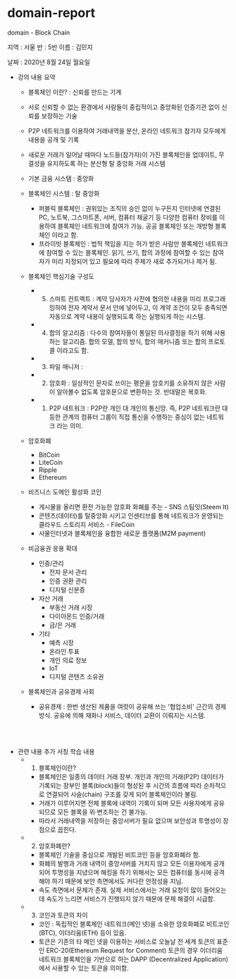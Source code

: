 # domain-report

domain - Block Chain

지역 : 서울
반 : 5반
이름 : 김민지

날짜 : 2020년 8월 24일 월요일
- 강의 내용 요약
    - 블록체인 이란? : 신뢰를 만드는 기계
    
    - 서로 신뢰할 수 없는 환경에서 사람들이 중립적이고 중앙화된 인증기관 없이 신뢰를 보장하는 기술
    
    - P2P 네트워크를 이용하여 거래내역을 분산, 온라인 네트워크 참가자 모두에게 내용을 공개 및 기록
    
    - 새로운 거래가 일어날 때마다 노드들(참가자)이 가진 블록체인을 업데이트, 무결성을 유지하도록 하는 분산형 탈 중앙화 거래 시스템
    
    - 기본 금융 시스탬 : 중앙화
    
    - 블록체인 시스템 : 탈 중앙화
        - 퍼블릭 블록체인 : 권위있는 조직의 승인 없이 누구든지 인터넷에 연결된 PC, 노트북, 그스마트폰, 서버, 컴퓨터 채굴기 등 다양한 컴퓨터 장비를 이용하여 블록체인 네트워크에 참여가 가능. 공공 블록체인 또는 개방형 블록체인 이라고 함.
        - 프라이빗 블록체인 : 법적 책임을 지는 허가 받은 사람만 블록체인 네트워크에 참여할 수 있는 블록체인. 읽기, 쓰기, 합의 과정에 참여할 수 있는 참여자가 미리 지정되어 있고 필요에 따라 주체가 새로 추가되거나 제거 됨.
    
    - 블록체인 핵심기술 구성도
        - 5. 스마트 컨트랙트 : 계약 당사자가 사전에 협의한 내용을 미리 프로그래밍하여 전자 계약서 문서 안에 넣어두고, 이 계약 조건이 모두 충족되면 자동으로 계약 내용이 실행되도록 하는 실행되게 하는 시스템. 
        - 4. 합의 알고리즘 : 다수의 참여자들이 통일된 의사결정을 하기 위해 사용하는 알고리즘. 합의 모델, 합의 방식, 합의 매커니즘 또는 합의 프로토콜 이라고도 함.
        - 3. 파일 매니저 : 
        - 2. 암호화 : 일상적인 문자로 쓰이는 평문을 암호키를 소유하지 않은 사람이 알아볼수 없도록 암호문으로 변환하는 것. 반대말은 복호화.
        - 1. P2P 네트워크 : P2P란 개인 대 개인의 통신망. 즉, P2P 네트워크란 대등한 관계의 컴퓨터 그룹이 직접 통신을 수행하는 중심이 없는 네트워크 라는 의미.
    
    - 암호화폐
        - BitCoin
        - LiteCoin
        - Ripple
        - Ethereum
    
    - 비즈니스 도메인 활성화 코인
        - 게시물을 올리면 환전 가능한 암호화 화폐를 주는 - SNS 스팀잇(Steem It)
        - 콘텐츠(데이터)를 탈중앙화 시키고 인센티브를 통해 네트워크가 운영되는 클라우드 스토리지 서비스 - FileCoin
        - 사물인터넷과 블록체인을 융합한 새로운 플랫폼(M2M payment)
    
    - 비금융권 응용 확대 
        - 인증/관리
            - 전자 문서 관리
            - 인증 권환 관리
            - 디지털 신분증
        - 자산 거래
            - 부동산 거래 시장
            - 다이아몬드 인증/거래
            - 금/은 거래
        - 기타
            - 예측 시장
            - 온라인 투표
            - 개인 의료 정보
            - IoT
            - 디지털 콘텐츠 소유권
    
    - 블록체인과 공유경제 사회
        - 공유경제 : 한번 생산된 제품을 여럿이 공유해 쓰는 '협업소비' 근간의 경제 방식. 공유에 의해 재화나 서비스, 데이터 교환이 이뤄지는 시스템.

<br><br>

- 관련 내용 추가 서칭 학습 내용
    - 1) 블록체인이란?
        - 블록체인은 일종의 데이터 거래 장부. 개인과 개인의 거래(P2P) 데이터가 기록되는 장부인 블록(block)들이 형성된 후 시간의 흐름에 따라 순차적으로 연결되어 사슬(chain) 구조를 갖게 되어 블록체인이라 불림. 
        - 거래가 이루어지면 전체 블록에 내역이 기록이 되며 모든 사용자에게 공유되므로 모든 블록을 위·변조하는 건 불가능. 
        - 따라서 거래내역을 저장하는 중앙서버가 필요 없으며 보안성과 투명성이 장점으로 꼽힌다.
    - 2) 암호화폐란?
        - 블록체인 기술을 중심으로 개발된 비트코인 등을 암호화폐라 함.
        - 화폐의 발행과 거래 내역이 중앙서버를 거치지 않고 모든 이용자에게 공개되어 투명성을 지녔으며 해킹을 하기 위해서는 모든 컴퓨터를 동시에 공격해야 하기 때문에 보안 측면에서도 커다란 안정성을 지님.
        - 속도 측면에서 문제가 존재. 실제 서비스에서는 거래 요청이 많이 들어오는데 속도가 느리면 서비스가 진행되지 않기 때문에 문제 해결이 시급함.
    - 3) 코인과 토큰의 차이
        - 코인 : 독립적인 블록체인 네트워크(메인 넷)을 소유한 암호화폐로 비트코인(BTC), 이더리움(ETH) 등이 있음.
        - 토큰은 기존의 타 메인 넷을 이용하는 서비스로 오늘날 전 세계 토큰의 표준인 ERC-20(Ethereum Request for Comment) 토큰의 경우 이더리움 네트워크 블록체인을 기반으로 하는 DAPP (Decentralized Application)에서 사용할 수 있는 토큰을 의미함.
    
